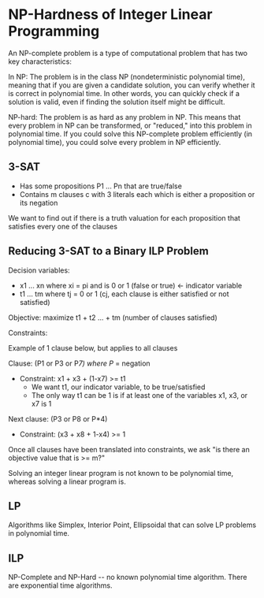 # NP-Hardness of Integer Linear Programming

An NP-complete problem is a type of computational problem that has two key characteristics:

In NP: The problem is in the class NP (nondeterministic polynomial time), meaning that if you are given a candidate solution, you can verify whether it is correct in polynomial time. In other words, you can quickly check if a solution is valid, even if finding the solution itself might be difficult.

NP-hard: The problem is as hard as any problem in NP. This means that every problem in NP can be transformed, or "reduced," into this problem in polynomial time. If you could solve this NP-complete problem efficiently (in polynomial time), you could solve every problem in NP efficiently.

## 3-SAT

- Has some propositions P1 ... Pn that are true/false
- Contains m clauses c with 3 literals each which is either a proposition or its negation

We want to find out if there is a truth valuation for each proposition that satisfies every one of the clauses

## Reducing 3-SAT to a Binary ILP Problem

Decision variables:

- x1 ... xn where xi = pi and is 0 or 1 (false or true) <- indicator variable
- t1 ... tm where tj = 0 or 1 (cj, each clause is either satisfied or not satisfied)

Objective: maximize t1 + t2 ... + tm (number of clauses satisfied)

Constraints:

Example of 1 clause below, but applies to all clauses

Clause: (P1 or P3 or P*7) where P* = negation

- Constraint: x1 + x3 + (1-x7) >= t1
    - We want t1, our indicator variable, to be true/satisfied
    - The only way t1 can be 1 is if at least one of the variables x1, x3, or x7 is 1

Next clause: (P3 or P8 or P*4)

- Constraint: (x3 + x8 + 1-x4) >= 1

Once all clauses have been translated into constraints, we ask "is there an objective value that is >= m?"

Solving an integer linear program is not known to be polynomial time, whereas solving a linear program is.

## LP

Algorithms like Simplex, Interior Point, Ellipsoidal that can solve LP problems in polynomial time.

## ILP

NP-Complete and NP-Hard -- no known polynomial time algorithm. There are exponential time algorithms.